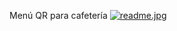Menú QR para cafetería
[![readme.jpg](https://i.postimg.cc/Sx6bXntg/readme.jpg)](https://postimg.cc/cvLb2LW3)
